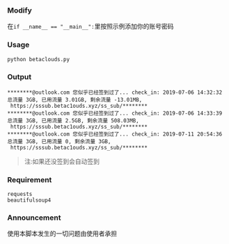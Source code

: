 ### Modify
在`if __name__ == "__main__":`里按照示例添加你的账号密码

### Usage
`python betaclouds.py`

### Output
```
********@outlook.com 您似乎已经签到过了... check_in: 2019-07-06 14:32:32
总流量 3GB, 已用流量 3.01GB, 剩余流量 -13.01MB,
 https://sssub.betac1ouds.xyz/ss_sub/********
********@outlook.com 您似乎已经签到过了... check_in: 2019-07-06 14:33:39
总流量 3GB, 已用流量 2.5GB, 剩余流量 508.03MB,
 https://sssub.betac1ouds.xyz/ss_sub/********
********@outlook.com 您似乎已经签到过了... check_in: 2019-07-11 20:54:36
总流量 3GB, 已用流量 0, 剩余流量 3GB,
 https://sssub.betac1ouds.xyz/ss_sub/********
```
> 注:如果还没签到会自动签到

### Requirement
```
requests
beautifulsoup4
```

### Announcement
使用本脚本发生的一切问题由使用者承担